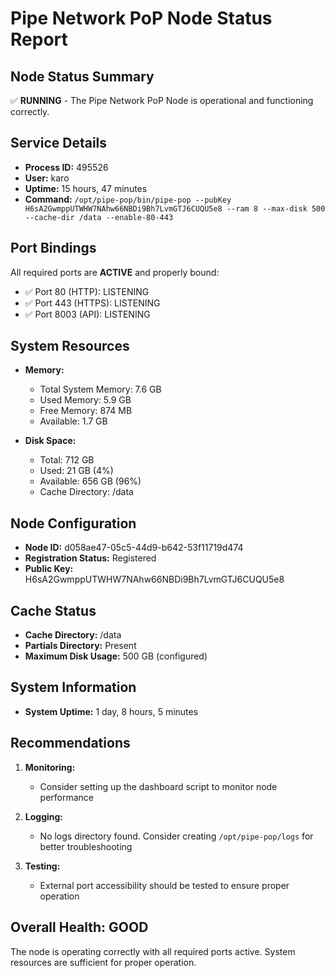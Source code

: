 # Pipe Network PoP Node Status Report

## Node Status Summary

✅ **RUNNING** - The Pipe Network PoP Node is operational and functioning correctly.

## Service Details

- **Process ID:** 495526
- **User:** karo
- **Uptime:** 15 hours, 47 minutes
- **Command:** `/opt/pipe-pop/bin/pipe-pop --pubKey H6sA2GwmppUTWHW7NAhw66NBDi9Bh7LvmGTJ6CUQU5e8 --ram 8 --max-disk 500 --cache-dir /data --enable-80-443`

## Port Bindings

All required ports are **ACTIVE** and properly bound:
- ✅ Port 80 (HTTP): LISTENING
- ✅ Port 443 (HTTPS): LISTENING
- ✅ Port 8003 (API): LISTENING

## System Resources

- **Memory:**
  - Total System Memory: 7.6 GB
  - Used Memory: 5.9 GB
  - Free Memory: 874 MB
  - Available: 1.7 GB

- **Disk Space:**
  - Total: 712 GB
  - Used: 21 GB (4%)
  - Available: 656 GB (96%)
  - Cache Directory: /data

## Node Configuration

- **Node ID:** d058ae47-05c5-44d9-b642-53f11719d474
- **Registration Status:** Registered
- **Public Key:** H6sA2GwmppUTWHW7NAhw66NBDi9Bh7LvmGTJ6CUQU5e8

## Cache Status

- **Cache Directory:** /data
- **Partials Directory:** Present
- **Maximum Disk Usage:** 500 GB (configured)

## System Information

- **System Uptime:** 1 day, 8 hours, 5 minutes

## Recommendations

1. **Monitoring:**
   - Consider setting up the dashboard script to monitor node performance

2. **Logging:**
   - No logs directory found. Consider creating `/opt/pipe-pop/logs` for better troubleshooting

3. **Testing:**
   - External port accessibility should be tested to ensure proper operation

## Overall Health: GOOD

The node is operating correctly with all required ports active. System resources are sufficient for proper operation. 